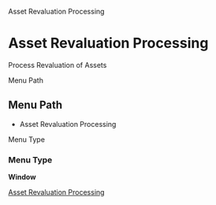 
Asset Revaluation Processing
# Asset Revaluation Processing


Process Revaluation of Assets

Menu Path
## Menu Path



- Asset Revaluation Processing

Menu Type
### Menu Type

**Window**


[Asset Revaluation Processing](../../window-asset-revaluation-processing.md)